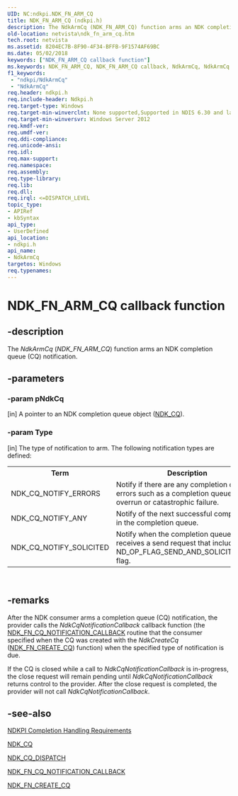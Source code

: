 ```yaml
---
UID: NC:ndkpi.NDK_FN_ARM_CQ
title: NDK_FN_ARM_CQ (ndkpi.h)
description: The NdkArmCq (NDK_FN_ARM_CQ) function arms an NDK completion queue (CQ) notification.
old-location: netvista\ndk_fn_arm_cq.htm
tech.root: netvista
ms.assetid: 8204EC7B-8F90-4F34-BFFB-9F1574AF69BC
ms.date: 05/02/2018
keywords: ["NDK_FN_ARM_CQ callback function"]
ms.keywords: NDK_FN_ARM_CQ, NDK_FN_ARM_CQ callback, NdkArmCq, NdkArmCq callback function [Network Drivers Starting with Windows Vista], ndkpi/NdkArmCq, netvista.ndk_fn_arm_cq
f1_keywords:
 - "ndkpi/NdkArmCq"
 - "NdkArmCq"
req.header: ndkpi.h
req.include-header: Ndkpi.h
req.target-type: Windows
req.target-min-winverclnt: None supported,Supported in NDIS 6.30 and later.
req.target-min-winversvr: Windows Server 2012
req.kmdf-ver: 
req.umdf-ver: 
req.ddi-compliance: 
req.unicode-ansi: 
req.idl: 
req.max-support: 
req.namespace: 
req.assembly: 
req.type-library: 
req.lib: 
req.dll: 
req.irql: <=DISPATCH_LEVEL
topic_type:
- APIRef
- kbSyntax
api_type:
- UserDefined
api_location:
- ndkpi.h
api_name:
- NdkArmCq
targetos: Windows
req.typenames: 
---
```


# NDK_FN_ARM_CQ callback function


## -description


The <i>NdkArmCq</i> (<i>NDK_FN_ARM_CQ</i>) function arms an NDK completion queue (CQ) notification. 


## -parameters




### -param pNdkCq 
[in]
A pointer to an NDK completion queue object (<a href="https://docs.microsoft.com/windows-hardware/drivers/ddi/ndkpi/ns-ndkpi-_ndk_cq">NDK_CQ</a>).



### -param Type 
[in]
The type of notification to arm. The following notification types are defined:



<table>
<tr>
<th>Term</th>
<th>Description</th>
</tr>
<tr>
<td width="40%">
<a id="NDK_CQ_NOTIFY_ERRORS"></a><a id="ndk_cq_notify_errors"></a>NDK_CQ_NOTIFY_ERRORS

</td>
<td width="60%">
Notify if there are any completion queue errors such as a completion queue overrun or catastrophic failure.

</td>
</tr>
<tr>
<td width="40%">
<a id="NDK_CQ_NOTIFY_ANY"></a><a id="ndk_cq_notify_any"></a>NDK_CQ_NOTIFY_ANY

</td>
<td width="60%">
Notify of the next successful completion in the completion queue.

</td>
</tr>
<tr>
<td width="40%">
<a id="NDK_CQ_NOTIFY_SOLICITED"></a><a id="ndk_cq_notify_solicited"></a>NDK_CQ_NOTIFY_SOLICITED

</td>
<td width="60%">
Notify when the completion queue receives a send request that includes the ND_OP_FLAG_SEND_AND_SOLICIT_EVENT flag.

</td>
</tr>
</table>
 


## -remarks



After the NDK consumer arms a completion queue (CQ) notification, the provider calls the <i>NdkCqNotificationCallback</i> callback function (the <a href="https://docs.microsoft.com/windows-hardware/drivers/ddi/ndkpi/nc-ndkpi-ndk_fn_cq_notification_callback">NDK_FN_CQ_NOTIFICATION_CALLBACK</a> routine that the consumer  specified when the CQ was created with the <i>NdkCreateCq</i> (<a href="https://docs.microsoft.com/windows-hardware/drivers/ddi/ndkpi/nc-ndkpi-ndk_fn_create_cq">NDK_FN_CREATE_CQ</a>) function) when the specified type of notification is due.

If the CQ is closed while a call to <i>NdkCqNotificationCallback</i> is in-progress, the close request will remain pending until <i>NdkCqNotificationCallback</i> returns control  to the provider. After the close request is completed, the provider will not call  <i>NdkCqNotificationCallback</i>.




## -see-also




<a href="https://docs.microsoft.com/windows-hardware/drivers/network/ndkpi-completion-handling-requirements">NDKPI Completion Handling Requirements</a>



<a href="https://docs.microsoft.com/windows-hardware/drivers/ddi/ndkpi/ns-ndkpi-_ndk_cq">NDK_CQ</a>



<a href="https://docs.microsoft.com/windows-hardware/drivers/ddi/ndkpi/ns-ndkpi-_ndk_cq_dispatch">NDK_CQ_DISPATCH</a>



<a href="https://docs.microsoft.com/windows-hardware/drivers/ddi/ndkpi/nc-ndkpi-ndk_fn_cq_notification_callback">NDK_FN_CQ_NOTIFICATION_CALLBACK</a>



<a href="https://docs.microsoft.com/windows-hardware/drivers/ddi/ndkpi/nc-ndkpi-ndk_fn_create_cq">NDK_FN_CREATE_CQ</a>
 

 

